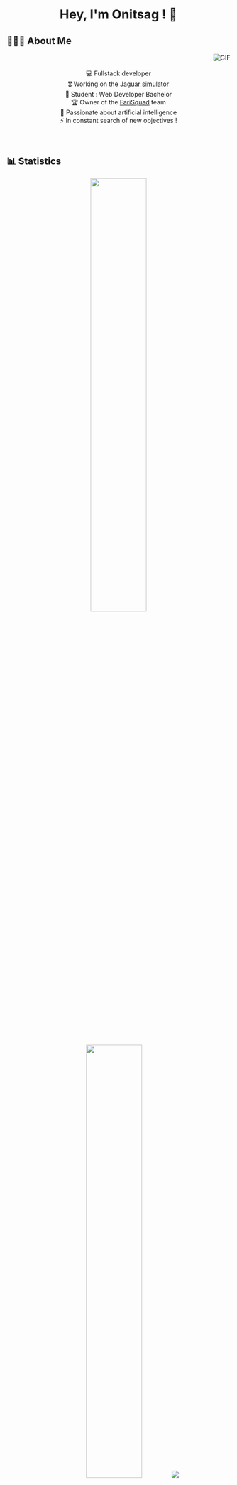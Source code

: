 <h1 align="center">Hey, I'm Onitsag ! 👋</h1>

<h2 align="left">👨🏻‍💻 About Me</h2>

<img alt="GIF" align="right" src="https://i.ibb.co/MkbRWsP/0611.gif">

<br>
<br>

<div align="center">
  <div align="center">💻 Fullstack developer</div>
  <div align="center">🎖️ Working on the <a href="https://fr.wikipedia.org/wiki/Engin_blind%C3%A9_de_reconnaissance_et_de_combat">Jaguar simulator</a></div>
  <div align="center">🚀 Student : Web Developer Bachelor</div>
  <div align="center">🏆 Owner of the <a href="https://farisun.fr/">FariSquad</a> team</div>
  <div align="center">🤖 Passionate about artificial intelligence</div>
  <div align="center">⚡ In constant search of new objectives !</div>
</div>

<br>
<br>

<h2 align="left">📊 Statistics</h2>

<p align="center">
  <img height="50%" width="auto" src="https://github-readme-stats.vercel.app/api?username=Onitsag&show_icons=true&count_private=true&theme=darcula&hide_border=true&hide=issues,prs&bg_color=00000000">
  <img height="50%" width="auto" src="https://github-readme-stats.vercel.app/api/top-langs/?username=Onitsag&layout=compact&hide_border=true&theme=darcula&bg_color=00000000&langs_count=6">
  <img src="https://github-readme-streak-stats.herokuapp.com?user=Onitsag&theme=darcula&hide_border=true&background=FFFFFF00">
</p>

<h2 align="left">Languages</h2>

![HTML5](https://img.shields.io/badge/HTML5-E34F26?style=for-the-badge&labelColor=black&logo=html5&logoColor=E34F26)
![CSS3](https://img.shields.io/badge/CSS3-1572B6?style=for-the-badge&labelColor=black&logo=css3&logoColor=1572B6)
![JavaScript](https://img.shields.io/badge/JavaScript-F7DF1E?style=for-the-badge&labelColor=black&logo=javascript&logoColor=F7DF1E)
![PHP](https://img.shields.io/badge/PHP-777BB4?style=for-the-badge&labelColor=black&logo=php&logoColor=777BB4)
![Python](https://img.shields.io/badge/Python-3776AB?style=for-the-badge&labelColor=black&logo=python&logoColor=3776AB)
![Java](https://img.shields.io/badge/Java-007396?style=for-the-badge&labelColor=black&logo=java&logoColor=007396)
![Kotlin](https://img.shields.io/badge/Kotlin-0095D5?style=for-the-badge&labelColor=black&logo=kotlin&logoColor=0095D5)
![C#](https://img.shields.io/badge/C_Sharp-239120?style=for-the-badge&labelColor=black&logo=csharp&logoColor=239120)
![Markdown](https://img.shields.io/badge/Markdown-000000?style=for-the-badge&labelColor=black&logo=markdown&logoColor=000000)
![Dart](https://img.shields.io/badge/Dart-0175C2?style=for-the-badge&labelColor=black&logo=dart&logoColor=0175C2)

<h2 align="left">Frameworks & Libraries</h2>

![Node.js](https://img.shields.io/badge/Node.js-339933?style=for-the-badge&labelColor=black&logo=nodedotjs&logoColor=339933)
![React Native](https://img.shields.io/badge/React_Native-20232A?style=for-the-badge&labelColor=black&logo=react&logoColor=20232A)
![Vue.js](https://img.shields.io/badge/Vue.js-4FC08D?style=for-the-badge&labelColor=black&logo=vuedotjs&logoColor=4FC08D)
![Laravel](https://img.shields.io/badge/Laravel-FF2D20?style=for-the-badge&labelColor=black&logo=laravel&logoColor=FF2D20)
![Symfony](https://img.shields.io/badge/Symfony-000000?style=for-the-badge&labelColor=black&logo=symfony&logoColor=000000)
![Bootstrap](https://img.shields.io/badge/Bootstrap-7952B3?style=for-the-badge&labelColor=black&logo=bootstrap&logoColor=7952B3)
![Electron](https://img.shields.io/badge/Electron-47848F?style=for-the-badge&labelColor=black&logo=electron&logoColor=47848F)
![Flutter](https://img.shields.io/badge/Flutter-02569B?style=for-the-badge&labelColor=black&logo=flutter&logoColor=02569B)
![Expo](https://img.shields.io/badge/Expo-000020?style=for-the-badge&labelColor=black&logo=expo&logoColor=000020)
![Express.js](https://img.shields.io/badge/Express.js-000000?style=for-the-badge&labelColor=black&logo=express&logoColor=000000)
![Socket.io](https://img.shields.io/badge/Socket.io-010101?style=for-the-badge&labelColor=black&logo=socketdotio&logoColor=010101)
![Vite](https://img.shields.io/badge/Vite-646CFF?style=for-the-badge&labelColor=black&logo=vite&logoColor=646CFF)
![Sequelize](https://img.shields.io/badge/Sequelize-52B0E7?style=for-the-badge&labelColor=black&logo=sequelize&logoColor=52B0E7)

<h2 align="left">Tools</h2>

![ChatGPT](https://img.shields.io/badge/ChatGPT-412991?style=for-the-badge&labelColor=black&logo=OpenAI&logoColor=412991)
![Git](https://img.shields.io/badge/Git-F05032?style=for-the-badge&labelColor=black&logo=git&logoColor=F05032)
![GitHub](https://img.shields.io/badge/GitHub-181717?style=for-the-badge&labelColor=black&logo=github&logoColor=181717)
![GitLab](https://img.shields.io/badge/GitLab-FC6D26?style=for-the-badge&labelColor=black&logo=gitlab&logoColor=FC6D26)
![PowerShell](https://img.shields.io/badge/PowerShell-5391FE?style=for-the-badge&labelColor=black&logo=powershell&logoColor=5391FE)
![Docker](https://img.shields.io/badge/Docker-2496ED?style=for-the-badge&labelColor=black&logo=docker&logoColor=2496ED)
![NPM](https://img.shields.io/badge/NPM-CB3837?style=for-the-badge&labelColor=black&logo=npm&logoColor=CB3837)
![PNPM](https://img.shields.io/badge/PNPM-F69220?style=for-the-badge&labelColor=black&logo=pnpm&logoColor=F69220)
![Nodemon](https://img.shields.io/badge/Nodemon-76D04B?style=for-the-badge&labelColor=black&logo=nodemon&logoColor=76D04B)
![Postman](https://img.shields.io/badge/Postman-FF6C37?style=for-the-badge&labelColor=black&logo=postman&logoColor=FF6C37)
![Notion](https://img.shields.io/badge/Notion-000000?style=for-the-badge&labelColor=black&logo=notion&logoColor=000000)
![Trello](https://img.shields.io/badge/Trello-0052CC?style=for-the-badge&labelColor=black&logo=trello&logoColor=0052CC)
![Figma](https://img.shields.io/badge/Figma-F24E1E?style=for-the-badge&labelColor=black&logo=figma&logoColor=F24E1E)
![Canva](https://img.shields.io/badge/Canva-00C4CC?style=for-the-badge&labelColor=black&logo=canva&logoColor=00C4CC)

<h2 align="left">Other</h2>

![Linux](https://img.shields.io/badge/Linux-FCC624?style=for-the-badge&labelColor=black&logo=linux&logoColor=FCC624)
![Debian](https://img.shields.io/badge/Debian-A81D33?style=for-the-badge&labelColor=black&logo=debian&logoColor=A81D33)
![Ubuntu](https://img.shields.io/badge/Ubuntu-E95420?style=for-the-badge&labelColor=black&logo=ubuntu&logoColor=E95420)
![Windows](https://img.shields.io/badge/Windows-0078D6?style=for-the-badge&labelColor=black&logo=windows&logoColor=0078D6)
![Apache](https://img.shields.io/badge/Apache-D22128?style=for-the-badge&labelColor=black&logo=apache&logoColor=D22128)
![Nginx](https://img.shields.io/badge/Nginx-269539?style=for-the-badge&labelColor=black&logo=nginx&logoColor=269539)
![OVH](https://img.shields.io/badge/OVH-123F6D?style=for-the-badge&labelColor=black&logo=ovh&logoColor=123F6D)
![Unity](https://img.shields.io/badge/Unity-000000?style=for-the-badge&labelColor=black&logo=unity&logoColor=000000)
![Unreal Engine](https://img.shields.io/badge/Unreal_Engine-313131?style=for-the-badge&labelColor=black&logo=unrealengine&logoColor=313131)

![Graphique](https://github-readme-activity-graph.vercel.app/graph?username=Onitsag&custom_title=Onitsag's%20GitHub%20Activity%20Graph&bg_color=0D1117&color=7F3FBF&line=7F3FBF&point=7F3FBF&area_color=FFFFFF&title_color=FFFFFF&area=true)
